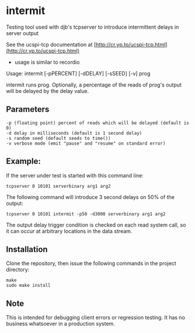 # intermit

Testing tool used with djb's tcpserver to introduce intermittent delays in server output


See the ucspi-tcp documentation at [http://cr.yp.to/ucspi-tcp.html](http://cr.yp.to/ucspi-tcp.html)

 - usage is similar to recordio

Usage: intermit [-pPERCENT] [-dDELAY] [-sSEED] [-v] prog

intermit runs prog. Optionally, a percentage of the reads of prog's output will be delayed by the delay value.


## Parameters
```
-p (floating point) percent of reads which will be delayed (default is 0)
-d delay in milliseconds (default is 1 second delay)
-s random seed (default seeds to time()) 
-v verbose mode (emit "pause" and "resume" on standard error)
```

## Example:

If the server under test is started with this command line:

```
tcpserver 0 10101 serverbinary arg1 arg2
```

The following command will introduce 3 second delays on 50% of the output:
```
tcpserver 0 10101 intermit -p50 -d3000 serverbinary arg1 arg2
```

The output delay trigger condition is checked on each read system call, so it can occur at arbitrary locations in the data stream.

## Installation

Clone the repository, then issue the following commands in the project directory:
```
make 
sudo make install
```  

## Note

This is intended for debugging client errors or regression testing.  It has no business whatsoever in a production system.

